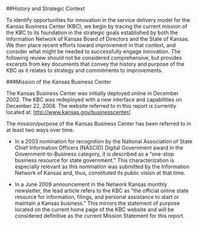 ##History and Strategic Context

To identify opportunities for innovation in the service delivery model for the Kansas Business Center (KBC), we begin by tracing the current mission of the KBC to its foundation in the strategic goals established by both the Information Network of Kansas Board of Directors and the State of Kansas. We then place recent efforts toward improvement in that context, and consider what might be needed to successfully engage innovation. The following review should not be considered comprehensive, but provides excerpts from key documents that convey the history and purpose of the KBC as it relates to strategy and commitments to improvements.


###Mission of the Kansas Business Center

The Kansas Business Center was initially deployed online in December 2002. The KBC was redeployed with a new interface and capabilities on December 22, 2008. The website referred to in this report is currently located at: http://www.kansas.gov/businesscenter/.  

The mission/purpose of the Kansas Business Center has been referred to in at least two ways over time.

* In a 2003 nomination for recognition by the National Association of State Chief Information Officers (NASCIO) Digital Government award in the Government-to-Business category, it is described as a “one-stop business resource for state government.” This characterization is especially relevant as this nomination was submitted by the Information Network of Kansas and, thus, constituted its public vision at that time.

* In a June 2009 announcement in the Network Kansas monthly newsletter, the lead article refers to the KBC as “the official online state resource for information, filings, and personal assistance to start or maintain a Kansas business.” This mirrors the statement of purpose located on the current home page of the KBC website and will be considered definitive as the current Mission Statement for this report.
